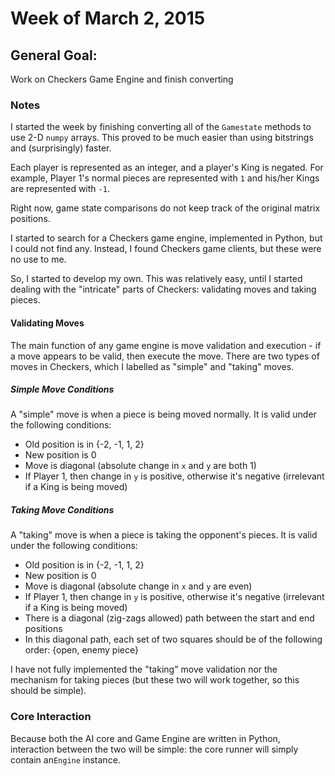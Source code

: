 # Week of March 2, 2015

## General Goal: 
Work on Checkers Game Engine and finish converting 

### Notes
I started the week by finishing converting all of the `Gamestate` methods to use 2-D `numpy` arrays.
This proved to be much easier than using bitstrings and (surprisingly) faster.

Each player is represented as an integer, and a player's King is negated.
For example, Player 1's normal pieces are represented with `1` and his/her Kings are represented with `-1`.

Right now, game state comparisons do not keep track of the original matrix positions.

I started to search for a Checkers game engine, implemented in Python, but I could not find any.
Instead, I found Checkers game clients, but these were no use to me.

So, I started to develop my own. This was relatively easy, until I started dealing with the "intricate" parts of Checkers: validating moves and taking pieces.

#### Validating Moves
The main function of any game engine is move validation and execution - if a move appears to be valid, then execute the move.
There are two types of moves in Checkers, which I labelled as "simple" and "taking" moves.

##### Simple Move Conditions
A "simple" move is when a piece is being moved normally. It is valid under the following conditions:

* Old position is in {-2, -1, 1, 2}
* New position is 0
* Move is diagonal (absolute change in `x` and `y` are both 1)
* If Player 1, then change in `y` is positive, otherwise it's negative (irrelevant if a King is being moved)

##### Taking Move Conditions
A "taking" move is when a piece is taking the opponent's pieces. It is valid under the following conditions:

* Old position is in {-2, -1, 1, 2}
* New position is 0
* Move is diagonal (absolute change in `x` and `y` are even)
* If Player 1, then change in `y` is positive, otherwise it's negative (irrelevant if a King is being moved)
* There is a diagonal (zig-zags allowed) path between the start and end positions
* In this diagonal path, each set of two squares should be of the following order: {open, enemy piece}

I have not fully implemented the "taking" move validation nor the mechanism for taking pieces (but these two will work together, so this should be simple).

### Core Interaction
Because both the AI core and Game Engine are written in Python, interaction between the two will be simple: the core runner will simply contain an`Engine` instance.
